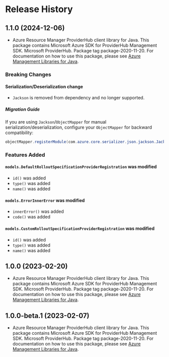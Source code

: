 # Release History

## 1.1.0 (2024-12-06)

- Azure Resource Manager ProviderHub client library for Java. This package contains Microsoft Azure SDK for ProviderHub Management SDK. Microsoft ProviderHub. Package tag package-2020-11-20. For documentation on how to use this package, please see [Azure Management Libraries for Java](https://aka.ms/azsdk/java/mgmt).

### Breaking Changes

#### Serialization/Deserialization change

- `Jackson` is removed from dependency and no longer supported.

##### Migration Guide

If you are using `Jackson`/`ObjectMapper` for manual serialization/deserialization, configure your `ObjectMapper` for backward compatibility:
```java
objectMapper.registerModule(com.azure.core.serializer.json.jackson.JacksonJsonProvider.getJsonSerializableDatabindModule());
```

### Features Added

#### `models.DefaultRolloutSpecificationProviderRegistration` was modified

* `id()` was added
* `type()` was added
* `name()` was added

#### `models.ErrorInnerError` was modified

* `innerError()` was added
* `code()` was added

#### `models.CustomRolloutSpecificationProviderRegistration` was modified

* `id()` was added
* `type()` was added
* `name()` was added

## 1.0.0 (2023-02-20)

- Azure Resource Manager ProviderHub client library for Java. This package contains Microsoft Azure SDK for ProviderHub Management SDK. Microsoft ProviderHub. Package tag package-2020-11-20. For documentation on how to use this package, please see [Azure Management Libraries for Java](https://aka.ms/azsdk/java/mgmt).

## 1.0.0-beta.1 (2023-02-07)

- Azure Resource Manager ProviderHub client library for Java. This package contains Microsoft Azure SDK for ProviderHub Management SDK. Microsoft ProviderHub. Package tag package-2020-11-20. For documentation on how to use this package, please see [Azure Management Libraries for Java](https://aka.ms/azsdk/java/mgmt).
